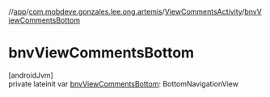 //[app](../../../index.md)/[com.mobdeve.gonzales.lee.ong.artemis](../index.md)/[ViewCommentsActivity](index.md)/[bnvViewCommentsBottom](bnv-view-comments-bottom.md)

# bnvViewCommentsBottom

[androidJvm]\
private lateinit var [bnvViewCommentsBottom](bnv-view-comments-bottom.md): BottomNavigationView
